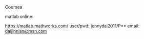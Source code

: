 
Coursea

matlab online:

https://matlab.mathworks.com/
user/pwd: jennydai2011/P**
email: daijinnian@msn.com

